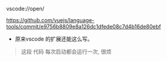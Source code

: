 vscode://open/

https://github.com/vuejs/language-tools/commit/e9756b8809e8a126dc1dfede08c7d4b16de80ebf

* 原来vscode 的扩展还能这么写。

> 这段 代码 每次启动都会运行一次, 很烦